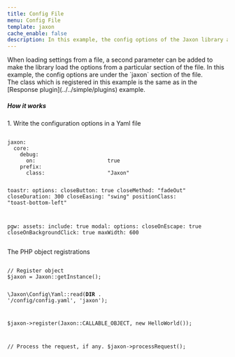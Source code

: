 ```yaml
---
title: Config File
menu: Config File
template: jaxon
cache_enable: false
description: In this example, the config options of the Jaxon library and its plugins are loaded from a file in Yaml format.
---
```


<div class="row" markdown="1">
When loading settings from a file, a second parameter can be added to make the library load the options from a particular section of the file.
In this example, the config options are under the `jaxon` section of the file.
</div>

<div class="row" markdown="1">
The class which is registered in this example is the same as in the [Response plugin](../../simple/plugins) example.
</div>

<div class="row">
    <h5>How it works</h5>

<p>1. Write the configuration options in a Yaml file</p>
<pre><code class="language-yaml">
jaxon:
  core:
    debug:
      on:                       true
    prefix:
      class:                    "Jaxon"
  
  toastr:
    options:
      closeButton:              true
      closeMethod:              "fadeOut"
      closeDuration:            300
      closeEasing:              "swing"
      positionClass:            "toast-bottom-left"
  
  pgw:
    assets:
      include:                  true
    modal:
      options:
        closeOnEscape:          true
        closeOnBackgroundClick: true
        maxWidth:               600
</code></pre>

<p>The PHP object registrations</p>
<pre><code class="language-php">
// Register object
$jaxon = Jaxon::getInstance();

\Jaxon\Config\Yaml::read(__DIR__ . '/config/config.yaml', 'jaxon');

$jaxon->register(Jaxon::CALLABLE_OBJECT, new HelloWorld());

// Process the request, if any.
$jaxon->processRequest();
</code></pre>

</div>

